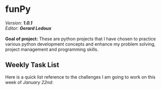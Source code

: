 <h1>funPy</h1>
<i>Version: <b>1.0.1</b></i><br>
<i>Editor: <b>Gerard Ledoux</b></i>
<br>
<br>
<b>Goal of project:</b> These are python projects that I have chosen to practice various python development concepts and enhance my problem solving, project management and programming skills.

<h2>Weekly Task List</h2>
Here is a quick list reference to the challenges I am going to work on this week of <i>January 22nd</i>: